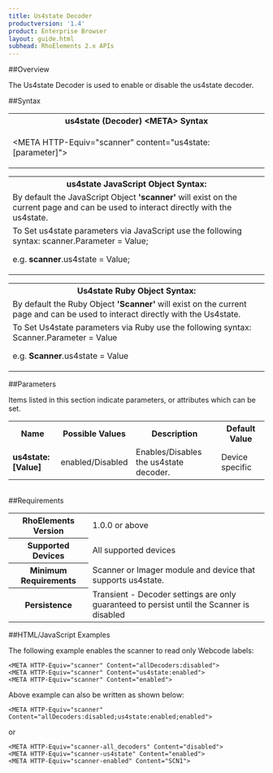 ```yaml
---
title: Us4state Decoder
productversion: '1.4'
product: Enterprise Browser
layout: guide.html
subhead: RhoElements 2.x APIs
---
```


##Overview

The Us4state Decoder is used to enable or disable the us4state decoder.

##Syntax

<table class="re-table"><tr><th class="tableHeading">us4state (Decoder) &lt;META&gt; Syntax
</th></tr><tr><td class="clsSyntaxCells clsOddRow"><p>&lt;META HTTP-Equiv="scanner" content="us4state:[parameter]"&gt;</p></td></tr></table>
<table class="re-table"><tr><th class="tableHeading">us4state JavaScript Object Syntax:</th></tr><tr><td class="clsSyntaxCells clsOddRow">
By default the JavaScript Object <b>'scanner'</b> will exist on the current page and can be used to interact directly with the us4state.
</td></tr><tr><td class="clsSyntaxCells clsEvenRow">
To Set us4state parameters via JavaScript use the following syntax: scanner.Parameter = Value;
<P />e.g. <b>scanner</b>.us4state = Value;
</td></tr></table>
<table class="re-table"><tr><th class="tableHeading">Us4state Ruby Object Syntax:</th></tr><tr><td class="clsSyntaxCells clsOddRow">
By default the Ruby Object <b>'Scanner'</b> will exist on the current page and can be used to interact directly with the Us4state.
</td></tr><tr><td class="clsSyntaxCells clsEvenRow">
To Set Us4state parameters via Ruby use the following syntax: Scanner.Parameter = Value
<P />e.g. <b>Scanner</b>.us4state = Value
</td></tr></table>



##Parameters


Items listed in this section indicate parameters, or attributes which can be set.
<table class="re-table"><col width="20%" /><col width="20%" /><col width="38%" /><col width="22%" /><tr><th class="tableHeading">Name</th><th class="tableHeading">Possible Values</th><th class="tableHeading">Description</th><th class="tableHeading">Default Value</th></tr><tr><td class="clsSyntaxCells clsOddRow"><b>us4state:[Value]
</b></td><td class="clsSyntaxCells clsOddRow">enabled/Disabled</td><td class="clsSyntaxCells clsOddRow">Enables/Disables the us4state decoder.</td><td class="clsSyntaxCells clsOddRow">Device specific</td></tr></table>
<table class="re-table"><col width="78%" /><col width="8%" /><col width="1%" /><col width="5%" /><col width="1%" /><col width="5%" /><col width="2%" /></table>





##Requirements

<table class="re-table"><tr><th class="tableHeading">RhoElements Version</th><td class="clsSyntaxCell clsEvenRow">1.0.0 or above
</td></tr><tr><th class="tableHeading">Supported Devices</th><td class="clsSyntaxCell clsOddRow">All supported devices</td></tr><tr><th class="tableHeading">Minimum Requirements</th><td class="clsSyntaxCell clsOddRow">Scanner or Imager module and device that supports us4state.</td></tr><tr><th class="tableHeading">Persistence</th><td class="clsSyntaxCell clsEvenRow">Transient - Decoder settings are only guaranteed to persist until the Scanner is disabled</td></tr></table>


##HTML/JavaScript Examples

The following example enables the scanner to read only Webcode labels:

	<META HTTP-Equiv="scanner" Content="allDecoders:disabled">
	<META HTTP-Equiv="scanner" Content="us4state:enabled">
	<META HTTP-Equiv="scanner" Content="enabled">
	
Above example can also be written as shown below:

	<META HTTP-Equiv="scanner" Content="allDecoders:disabled;us4state:enabled;enabled">
	
or

	<META HTTP-Equiv="scanner-all_decoders" Content="disabled">
	<META HTTP-Equiv="scanner-us4state" Content="enabled">
	<META HTTP-Equiv="scanner-enabled" Content="SCN1">
	





